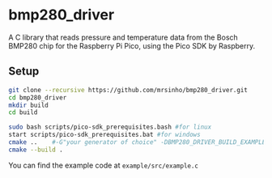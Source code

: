 # bmp280_driver

A C library that reads pressure and temperature data from the Bosch BMP280 chip for the Raspberry Pi Pico, using the Pico SDK by Raspberry.

## Setup

```bash
git clone --recursive https://github.com/mrsinho/bmp280_driver.git
cd bmp280_driver
mkdir build
cd build
```

```bash
sudo bash scripts/pico-sdk_prerequisites.bash #for linux
start scripts/pico-sdk_prerequisites.bat #for windows
cmake ..	#-G"your generator of choice" -DBMP280_DRIVER_BUILD_EXAMPLE=ON
cmake --build .
```

You can find the example code at `example/src/example.c`
